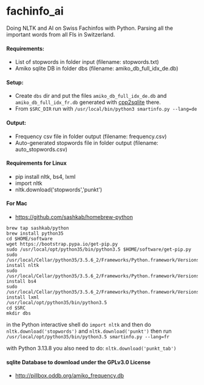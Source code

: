 # fachinfo_ai
Doing NLTK and AI on Swiss Fachinfos with Python. Parsing all the important words from all FIs in Switzerland.
#### Requirements:
* List of stopwords in folder input (filename: stopwords.txt)
* Amiko sqlite DB in folder dbs (filename: amiko_db_full_idx_de.db)

#### Setup:
* Create `dbs` dir and put the files `amiko_db_full_idx_de.db` and `amiko_db_full_idx_fr.db` generated with [cpp2sqlite](https://github.com/zdavatz/cpp2sqlite) there.
* From `$SRC_DIR` run with `/usr/local/bin/python3 smartinfo.py --lang=de`

#### Output:
* Frequency csv file in folder output (filename: frequency.csv)
* Auto-generated stopwords file in folder output (filename: auto_stopwords.csv)

#### Requirements for Linux
* pip install nltk, bs4, lxml
* import nltk
* nltk.download('stopwords','punkt')

#### For Mac
* https://github.com/sashkab/homebrew-python
```
brew tap sashkab/python
brew install python35
cd $HOME/software
wget https://bootstrap.pypa.io/get-pip.py
sudo /usr/local/opt/python35/bin/python3.5 $HOME/software/get-pip.py
sudo /usr/local/Cellar/python35/3.5.6_2/Frameworks/Python.framework/Versions/3.5/bin/pip3.5  install nltk
sudo /usr/local/Cellar/python35/3.5.6_2/Frameworks/Python.framework/Versions/3.5/bin/pip3.5  install bs4
sudo /usr/local/Cellar/python35/3.5.6_2/Frameworks/Python.framework/Versions/3.5/bin/pip3.5  install lxml
/usr/local/opt/python35/bin/python3.5
cd $SRC
mkdir dbs
```
in the Python interactive shell do `import nltk` and then do `nltk.download('stopwords')` and `nltk.download('punkt')`
then run `/usr/local/opt/python35/bin/python3.5 smartinfo.py --lang=fr`

with Python 3.13.8 you also need to do: `nltk.download('punkt_tab')`


#### sqlite Database to download under the GPLv3.0 License
* http://pillbox.oddb.org/amiko_frequency.db
